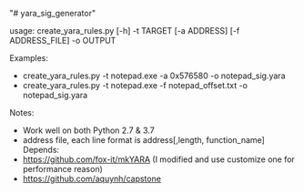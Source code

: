 "# yara_sig_generator" 

usage: create_yara_rules.py [-h] -t TARGET [-a ADDRESS] [-f ADDRESS_FILE] -o
                            OUTPUT
							
Examples:
 - create_yara_rules.py -t notepad.exe -a 0x576580 -o notepad_sig.yara
 - create_yara_rules.py -t notepad.exe -f notepad_offset.txt -o notepad_sig.yara
	
Notes:
- Work well on both Python 2.7 & 3.7
- address file, each line format is address[,length, function_name]
Depends:
- https://github.com/fox-it/mkYARA (I modified and use customize one for performance reason)
- https://github.com/aquynh/capstone
